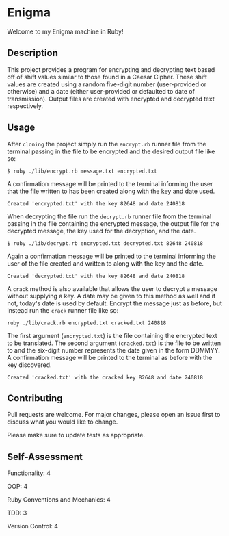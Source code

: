 # Enigma

Welcome to my Enigma machine in Ruby!

## Description

This project provides a program for encrypting and decrypting text based off of shift values similar to those found in a Caesar Cipher. These shift values are created using a random five-digit number (user-provided or otherwise) and a date (either user-provided or defaulted to date of transmission). Output files are created with encrypted and decrypted text respectively.

## Usage

After `cloning` the project simply run the `encrypt.rb` runner file from the terminal passing in the file to be encrypted and the desired output file like so:

``` 
$ ruby ./lib/encrypt.rb message.txt encrypted.txt
```

A confirmation message will be printed to the terminal informing the user that the file written to has been created along with the key and date used.

```
Created 'encrypted.txt' with the key 82648 and date 240818
```

When decrypting the file run the `decrypt.rb` runner file from the terminal passing in the file containing the encrypted message, the output file for the decrypted message, the key used for the decryption, and the date.

```
$ ruby ./lib/decrypt.rb encrypted.txt decrypted.txt 82648 240818
```

Again a confirmation message will be printed to the terminal informing the user of the file created and written to along with the key and the date.

```
Created 'decrypted.txt' with the key 82648 and date 240818
```

A `crack` method is also available that allows the user to decrypt a message without supplying a key. A date may be given to this method as well and if not, today's date is used by default. Encrypt the message just as before, but instead run the `crack` runner file like so:

```
ruby ./lib/crack.rb encrypted.txt cracked.txt 240818
```

The first argument (`encrypted.txt`) is the file containing the encrypted text to be translated. The second argument (`cracked.txt`) is the file to be written to and the six-digit number represents the date given in the form DDMMYY. A confirmation message will be printed to the terminal as before with the key discovered.

```
Created 'cracked.txt' with the cracked key 82648 and date 240818
```

## Contributing

Pull requests are welcome. For major changes, please open an issue first to discuss what you would like to change.

Please make sure to update tests as appropriate.

## Self-Assessment

Functionality: 4

OOP: 4

Ruby Conventions and Mechanics: 4

TDD: 3

Version Control: 4
